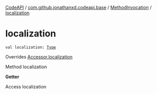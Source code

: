 [CodeAPI](../../index.md) / [com.github.jonathanxd.codeapi.base](../index.md) / [MethodInvocation](index.md) / [localization](.)

# localization

`val localization: `[`Type`](http://docs.oracle.com/javase/6/docs/api/java/lang/reflect/Type.html)

Overrides [Accessor.localization](../-accessor/localization.md)

Method localization

**Getter**

Access localization

